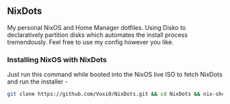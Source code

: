 ## NixDots
My personal NixOS and Home Manager dotfiles. Using Disko to declaratively partition disks which automates the install process
tremendously. Feel free to use my config however you like.

### Installing NixOS with NixDots
Just run this command while booted into the NixOS live ISO to fetch NixDots and run the installer - <br>
``` sh
git clone https://github.com/Voxi0/NixDots.git && cd NixDots && nix-shell ./install.nix
```
